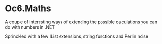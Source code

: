 # Oc6.Maths

A couple of interesting ways of extending the possible calculations you can do with numbers in .NET

Sprinckled with a few IList extensions, string functions and Perlin noise
